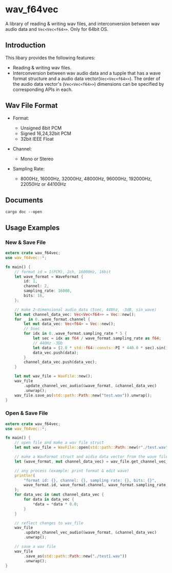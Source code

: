 # wav_f64vec
A library of reading & writing wav files, and interconversion between wav audio data and `Vec<Vec<f64>>`. Only for 64bit OS.

## Introduction
This libary provides the following features:
* Reading & writing wav files.
* Interconversion between wav audio data and a tupple that has a wave format structure and a audio data vector(`Vec<Vec<f64>>`). The order of the audio data vector's (`Vec<Vec<f64>>`) dimensions can be specified by corresponding APIs in each.

## Wav File Format

* Format:
    * Unsigned 8bit PCM
    * Signed 16,24,32bit PCM
    * 32bit IEEE Float

* Channel:
    * Mono or Stereo

* Sampling Rate:
    * 8000Hz, 16000Hz, 32000Hz, 48000Hz, 96000Hz, 192000Hz, 22050Hz or 44100Hz

## Documents
```
cargo doc --open
```

## Usage Examples
### New & Save File
```Rust
extern crate wav_f64vec;
use wav_f64vec::*;

fn main() {
    // format id = 1(PCM), 2ch, 16000Hz, 16bit
    let wave_format = WaveFormat {
        id: 1,
        channel: 2,
        sampling_rate: 16000,
        bits: 16,
    };

    // make 2-dimensional audio_data (5sec, 440hz, -3dB, sin_wave)
    let mut channel_data_vec: Vec<Vec<f64>> = Vec::new();
    for _ in 0..wave_format.channel {
        let mut data_vec: Vec<f64> = Vec::new();
        // 5sec
        for idx in 0..wave_format.sampling_rate * 5 {
            let sec = idx as f64 / wave_format.sampling_rate as f64;
            // 440Hz -3Db
            let data = (2.0 * std::f64::consts::PI * 440.0 * sec).sin() * 0.5012;
            data_vec.push(data);
        }
        channel_data_vec.push(data_vec);
    }

    let mut wav_file = WavFile::new();
    wav_file
        .update_channel_vec_audio(&wave_format, &channel_data_vec)
        .unwrap();
    wav_file.save_as(std::path::Path::new("test.wav")).unwrap();
}

```
### Open & Save File
```Rust
extern crate wav_f64vec;
use wav_f64vec::*;

fn main() {
    // open file and make a wav file struct
    let mut wav_file = WavFile::open(std::path::Path::new(r"./test.wav")).unwrap();

    // make a WavFormat struct and aidio data vector from the wave file sturct
    let (wave_format, mut channel_data_vec) = wav_file.get_channel_vec_audio().unwrap();

    // any process (example: print format & edit wave)
    println!(
        "format id: {}, channel: {}, sampling rate: {}, bits: {}",
        wave_format.id, wave_format.channel, wave_format.sampling_rate, wave_format.bits
    );
    for data_vec in &mut channel_data_vec {
        for data in data_vec {
            *data = *data * 0.8;
        }
    }

    // reflect changes to wav_file
    wav_file
        .update_channel_vec_audio(&wave_format, &channel_data_vec)
        .unwrap();

    // save a wav file
    wav_file
        .save_as(std::path::Path::new("./test1.wav"))
        .unwrap();
}

```